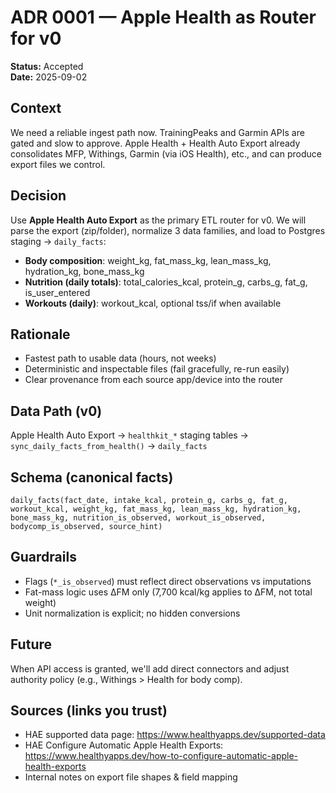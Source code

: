 # ADR 0001 — Apple Health as Router for v0

**Status:** Accepted  
**Date:** 2025-09-02

## Context
We need a reliable ingest path now. TrainingPeaks and Garmin APIs are gated and slow to approve. Apple Health + Health Auto Export already consolidates MFP, Withings, Garmin (via iOS Health), etc., and can produce export files we control.

## Decision
Use **Apple Health Auto Export** as the primary ETL router for v0. We will parse the export (zip/folder), normalize 3 data families, and load to Postgres staging → `daily_facts`:
- **Body composition**: weight_kg, fat_mass_kg, lean_mass_kg, hydration_kg, bone_mass_kg
- **Nutrition (daily totals)**: total_calories_kcal, protein_g, carbs_g, fat_g, is_user_entered
- **Workouts (daily)**: workout_kcal, optional tss/if when available

## Rationale
- Fastest path to usable data (hours, not weeks)
- Deterministic and inspectable files (fail gracefully, re-run easily)
- Clear provenance from each source app/device into the router

## Data Path (v0)
Apple Health Auto Export → `healthkit_*` staging tables → `sync_daily_facts_from_health()` → `daily_facts`

## Schema (canonical facts)
`daily_facts(fact_date, intake_kcal, protein_g, carbs_g, fat_g, workout_kcal, weight_kg, fat_mass_kg, lean_mass_kg, hydration_kg, bone_mass_kg, nutrition_is_observed, workout_is_observed, bodycomp_is_observed, source_hint)`

## Guardrails
- Flags (`*_is_observed`) must reflect direct observations vs imputations
- Fat-mass logic uses ΔFM only (7,700 kcal/kg applies to ΔFM, not total weight)
- Unit normalization is explicit; no hidden conversions

## Future
When API access is granted, we'll add direct connectors and adjust authority policy (e.g., Withings > Health for body comp).

## Sources (links you trust)
- HAE supported data page: https://www.healthyapps.dev/supported-data
- HAE Configure Automatic Apple Health Exports: https://www.healthyapps.dev/how-to-configure-automatic-apple-health-exports
- Internal notes on export file shapes & field mapping

